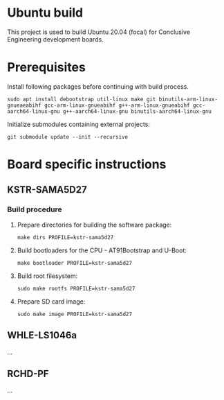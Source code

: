 # Ubuntu build

This project is used to build Ubuntu 20.04 (focal) for Conclusive Engineering development boards.

# Prerequisites

Install following packages before continuing with build process.

```shell
sudo apt install debootstrap util-linux make git binutils-arm-linux-gnueaeabihf gcc-arm-linux-gnueabihf g++-arm-linux-gnueabihf gcc-aarch64-linux-gnu g++-aarch64-linux-gnu binutils-aarch64-linux-gnu
```

Initialize submodules containing external projects:

```shell
git submodule update --init --recursive
```

# Board specific instructions

## KSTR-SAMA5D27
### Build procedure

1. Prepare directories for building the software package:

    `make dirs PROFILE=kstr-sama5d27`

2. Build bootloaders for the CPU - AT91Bootstrap and U-Boot:

    `make bootloader PROFILE=kstr-sama5d27`

3. Build root filesystem:

    `sudo make rootfs PROFILE=kstr-sama5d27`

4. Prepare SD card image:

    `sudo make image PROFILE=kstr-sama5d27`

## WHLE-LS1046a

...

##  RCHD-PF

...
